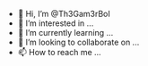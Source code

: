 - 👋 Hi, I’m @Th3Gam3rBoI
- 👀 I’m interested in ...
- 🌱 I’m currently learning ...
- 💞️ I’m looking to collaborate on ...
- 📫 How to reach me ...

<!---
Th3Gam3rBoI/Th3Gam3rBoI is a ✨ special ✨ repository because its `README.md` (this file) appears on your GitHub profile.
You can click the Preview link to take a look at your changes.
--->
